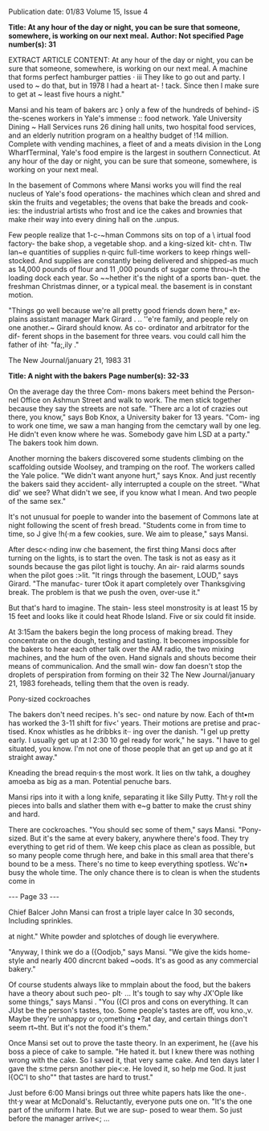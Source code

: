 Publication date: 01/83
Volume 15, Issue 4

**Title: At any hour of the day or night, you can be sure that someone, somewhere, is working on our next meal.**
**Author: Not specified**
**Page number(s): 31**

EXTRACT ARTICLE CONTENT:
At any hour 
of the day or night, 
you can be sure 
that someone, 
somewhere, is working 
on our next meal. 
A machine that forms perfect hamburger patties · 
iii They like to go out and party. I used to 
~ do that, but in 1978 I had a heart at-
! tack. Since then I make sure to get at 
~ least five hours a night." 

Mansi and his team of bakers arc 
} only a few of the hundreds of behind-
iS the-scenes workers in Yale's immense 
:: food network. Yale University Dining 
~ Hall Services runs 26 dining hall units, 
two hospital food services, and an 
elderly nutrition program on a healthy 
budget of !14 million. Complete with 
vending machines, a fleet of 
and a meats division in the Long 
WharfTerminal, Yale's food empire is 
the largest in southern Connecticut. At 
any hour of the day or night, you can 
be sure that someone, somewhere, is 
working on your next meal. 

In the basement of Commons where 
Mansi works you will find the real 
nucleus of Yale's food operations- the 
machines which clean and shred and 
skin the fruits and vegetables; the 
ovens that bake the breads and cook-
ies: the industrial artists who frost and 
ice the cakes and brownies that make 
rheir way into every dining hall on the 
.unpus. 

Few 
people 
realize that 
1-c-~hman Commons sits on top of a 
\ irtual food factory- the bake shop, a 
vegetable shop. and a king-sized kit-
cht·n. Tlw lan~e quantities of supplies 
n·quirc full-time workers to keep 
rhings well-stocked. And supplies are 
constantly 
being delivered 
and 
shipped-as much as 14,000 pounds of 
flour and 11 ,000 pounds of sugar come 
throu~h the loading dock each year. So 
~~hether it's the night of a sports ban-
quet. the freshman Christmas dinner, 
or a typical meal. the basement is in 
constant motion. 

"Things go well because we're all 
pretty good friends down here," ex-
plains assistant manager Mark Girard . 
.. \'\'e're family, and people rely on one 
another.~ Girard should know. As co-
ordinator and arbitrator for the dif-
ferent shops in the basement for three 
vears. vou could call him the father of 
iht· "fa;,ily ." 

The New Journal/january 21, 1983 31 



**Title: A night with the bakers**
**Page number(s): 32-33**

On the average day the three Com-
mons bakers meet behind the Person-
nel Office on Ashmun Street and walk 
to work. The men stick together 
because they say the streets are not 
safe. "There arc a lot of crazies out 
there, you know," says Bob Knox, a 
University baker for 13 years. "Com-
ing to work one time, we saw a man 
hanging from the cemctary wall by one 
leg. He didn't even know where he 
was. Somebody gave him LSD at a 
party." The bakers took him down. 

Another 
morning 
the bakers 
discovered some students climbing on 
the scaffolding outside Woolsey, and 
tramping on the roof. The workers 
called the Yale police. "We didn't want 
anyone hurt," says Knox. And just 
recently the bakers said they accident-
ally interrupted a couple on the street. 
"What did' we see? What didn't we see, 
if you know what I mean. And two 
people of the same sex." 

It's not unusual for poeple to wander 
into the basement of Commons late at 
night following the scent of fresh 
bread. "Students come in from time to 
time, so J give !h(·m a few cookies, 
sure. We aim to please," says Mansi. 

After desc<·nding inw che basement, 
the first thing Mansi docs after turning 
on the lights, is to start the oven. The 
task is not as easy as it sounds because 
the gas pilot light is touchy. An air-
raid alarms sounds when the pilot goes 
:>lit. "It rings through the basement, 
LOUD," says Girard. "The manufac-
turer tOok it apart completely over 
Thanksgiving break. The problem is 
that we push the oven, over-use it." 

But that's hard to imagine. The stain-
less steel monstrosity is at least 15 by 
15 feet and looks like it could heat 
Rhode Island. Five or six 
could fit inside. 

At 3:15am the bakers begin the long 
process of making bread. 
They 
concentrate on the dough, testing and 
tasting. It becomes impossible for the 
bakers to hear each other talk over the 
AM radio, the two mixing machines, 
and the hum of the oven. Hand signals 
and shouts become their means of 
communicalion. And the small win-
dow fan doesn't stop the droplets of 
perspiration from forming on their 
32 The New Journal/january 21, 1983 
foreheads, telling them that the oven is 
ready. 

Pony-sized cockroaches 

The bakers don't need recipes. h's sec-
ond nature by now. Each of tht•m has 
worked the 3-11 shift for fiv<' years. 
Their motions are pretise and prac-
tised. Knox whistles as he dribbks it·· 
ing over the danish. "I gel up pretty 
early. I usually get up at I 2:30 10 gel 
ready for work," he says. "I have to gel 
situated, you know. I'm not one of 
those people that an get up and go at it 
straight away." 

Kneading the bread requin·s the 
most work. It lies on tlw tahk, a 
doughey amoeba as big as a man. 
Potential penuche bars. 

Mansi rips into it with a long knife, 
separating it like Silly Putty. Tht·y roll 
the pieces into balls and slather them 
with e~g batter to make the crust shiny 
and hard. 

There are cockroaches. "You should 
sec some of them," says Mansi. "Pony-
sized. But it's the same at every 
bakery, anywhere there's food. They 
try everything to get rid of them. We 
keep chis place as clean as possible, but 
so many people come thrugh here, and 
bake in this small area that there's 
bound to be a mess. There's no time to 
keep everything spotless. Wc'n• busy 
the whole time. The only chance there 
is to clean is when the students come in 


--- Page 33 ---

Chief Balcer John Mansi can frost a triple layer calce In 30 seconds, 
Including sprinkles. 

at night." White powder and splotches 
of dough lie everywhere. 

"Anyway, I think we do a ({Oodjob," 
says Mansi. "We give the kids home-
style and nearly 400 dincrcnt baked 
~oods. It's as good as any commercial 
bakery." 

Of course students always like to 
mmplain about the food, but the 
bakers have a theory about such peo-
plt· ... It's tough to say why JX'Ople like 
some things," says Mansi . "You ({CI 
pros and cons on everything. It can 
JUst be the person's tastes, too. Some 
people's tastes are off, vou kno.,v. 
Maybe they're unhappy or o;omething 
•?at day, and certain things don't seem 
rt~tht. But it's not the food it's them." 

Once Mansi set out to prove the 
taste theory. In an experiment, he 
({ave his boss a piece of cake to sample. 
"He hated it. but I knew there was 
nothing wrong with the cake. So I 
saved it, that very same cake. And ten 
days later I gave the s:tme persn 
another pie<:e. He loved it, so help me 
God. It just I{OC'I to sho"" that tastes are 
hard to trust." 

Just before 6:00 Mansi brings out 
three white papers hats like the one-. 
tht·y wear at McDonald's. Reluctantly, 
everyone puts one on. "It's the one part 
of the uniform I hate. But we are sup-
posed to wear them. So just before the 
manager arrive<; ...